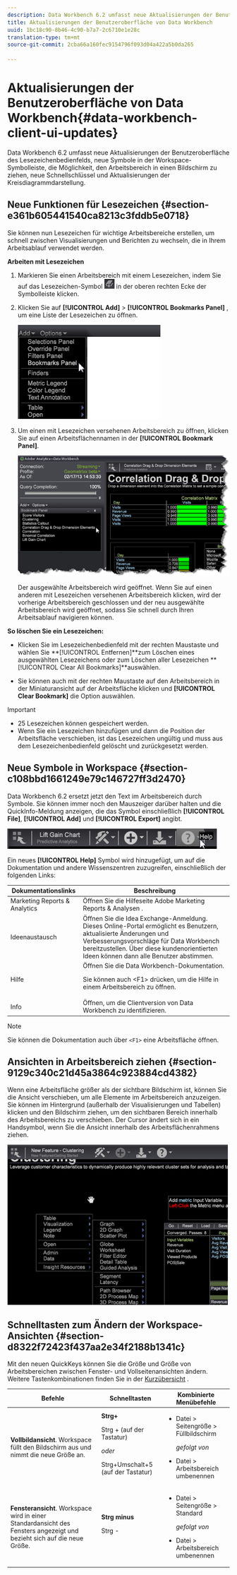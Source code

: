 ```yaml
---
description: Data Workbench 6.2 umfasst neue Aktualisierungen der Benutzeroberfläche des Lesezeichenbedienfelds, neue Symbole in der Workspace-Symbolleiste, die Möglichkeit, den Arbeitsbereich in einen Bildschirm zu ziehen, neue Schnellschlüssel und Aktualisierungen der Kreisdiagrammdarstellung.
title: Aktualisierungen der Benutzeroberfläche von Data Workbench
uuid: 1bc18c90-8b46-4c90-b7a7-2c6710e1e28c
translation-type: tm+mt
source-git-commit: 2cba66a160fec9154796f093d04a422a5b0da265

---
```



# Aktualisierungen der Benutzeroberfläche von Data Workbench{#data-workbench-client-ui-updates}

Data Workbench 6.2 umfasst neue Aktualisierungen der Benutzeroberfläche des Lesezeichenbedienfelds, neue Symbole in der Workspace-Symbolleiste, die Möglichkeit, den Arbeitsbereich in einen Bildschirm zu ziehen, neue Schnellschlüssel und Aktualisierungen der Kreisdiagrammdarstellung.

## Neue Funktionen für Lesezeichen {#section-e361b605441540ca8213c3fddb5e0718}

Sie können nun Lesezeichen für wichtige Arbeitsbereiche erstellen, um schnell zwischen Visualisierungen und Berichten zu wechseln, die in Ihrem Arbeitsablauf verwendet werden.

**Arbeiten mit Lesezeichen**

1. Markieren Sie einen Arbeitsbereich mit einem Lesezeichen, indem Sie auf das Lesezeichen-Symbol ![](assets/bookmark_icon.png) in der oberen rechten Ecke der Symbolleiste klicken.
1. Klicken Sie auf **[!UICONTROL Add]** > **[!UICONTROL Bookmarks Panel]** , um eine Liste der Lesezeichen zu öffnen.

   ![](assets/bookmarks_panel.png)

1. Um einen mit Lesezeichen versehenen Arbeitsbereich zu öffnen, klicken Sie auf einen Arbeitsflächennamen in der **[!UICONTROL Bookmark Panel]**.

   ![](assets/bookmarks_panel_left.png)

   Der ausgewählte Arbeitsbereich wird geöffnet. Wenn Sie auf einen anderen mit Lesezeichen versehenen Arbeitsbereich klicken, wird der vorherige Arbeitsbereich geschlossen und der neu ausgewählte Arbeitsbereich wird geöffnet, sodass Sie schnell durch Ihren Arbeitsablauf navigieren können.

**So löschen Sie ein Lesezeichen:**

* Klicken Sie im Lesezeichenbedienfeld mit der rechten Maustaste und wählen Sie **[!UICONTROL Entfernen<bookmark title>]**zum Löschen eines ausgewählten Lesezeichens oder zum Löschen aller Lesezeichen **[!UICONTROL Clear All Bookmarks]**auswählen.

* Sie können auch mit der rechten Maustaste auf den Arbeitsbereich in der Miniaturansicht auf der Arbeitsfläche klicken und **[!UICONTROL Clear Bookmark]** die Option auswählen.

>[!IMPORTANT]
>
>* 25 Lesezeichen können gespeichert werden.
>* Wenn Sie ein Lesezeichen hinzufügen und dann die Position der Arbeitsfläche verschieben, ist das Lesezeichen ungültig und muss aus dem Lesezeichenbedienfeld gelöscht und zurückgesetzt werden.
>



## Neue Symbole in Workspace {#section-c108bbd1661249e79c146727ff3d2470}

Data Workbench 6.2 ersetzt jetzt den Text im Arbeitsbereich durch Symbole. Sie können immer noch den Mauszeiger darüber halten und die QuickInfo-Meldung anzeigen, die das Symbol einschließlich **[!UICONTROL File]**, **[!UICONTROL Add]** und **[!UICONTROL Export]** angibt.

![](assets/new_icons.png)

Ein neues **[!UICONTROL Help]** Symbol wird hinzugefügt, um auf die Dokumentation und andere Wissenszentren zuzugreifen, einschließlich der folgenden Links:

<table id="table_64BBC67B1BB44B1197FF7E5E7B067696"> 
 <thead> 
  <tr> 
   <th colname="col1" class="entry"> Dokumentationslinks </th> 
   <th colname="col2" class="entry"> Beschreibung </th> 
  </tr>
 </thead>
 <tbody> 
  <tr> 
   <td colname="col1"> Marketing Reports &amp; Analytics </td> 
   <td colname="col2">Öffnen Sie die Hilfeseite <span class="uicontrol"> Adobe Marketing Reports &amp; Analysen</span> . </td> 
  </tr> 
  <tr> 
   <td colname="col1"> Ideenaustausch </td> 
   <td colname="col2">Öffnen Sie die <span class="uicontrol"> Idea Exchange-Anmeldung</span>. Dieses Online-Portal ermöglicht es Benutzern, aktualisierte Änderungen und Verbesserungsvorschläge für Data Workbench bereitzustellen. Über diese kundenorientierten Ideen können dann alle Benutzer abstimmen. </td> 
  </tr> 
  <tr> 
   <td colname="col1"> Hilfe </td> 
   <td colname="col2">Öffnen Sie die <span class="uicontrol"> Data Workbench-Dokumentation</span>. <p>Sie können auch <span class="uicontrol"> &lt;F1&gt;</span> drücken, um die Hilfe in einem Arbeitsbereich zu öffnen. </p> </td> 
  </tr> 
  <tr> 
   <td colname="col1"> Info </td> 
   <td colname="col2">Öffnen, um die <span class="uicontrol"> Clientversion</span> von Data Workbench zu identifizieren. </td> 
  </tr> 
 </tbody> 
</table>

>[!NOTE]
>
>Sie können die Dokumentation auch über `<F1>` eine Arbeitsfläche öffnen.

## Ansichten in Arbeitsbereich ziehen {#section-9129c340c21d45a3864c923884cd4382}

Wenn eine Arbeitsfläche größer als der sichtbare Bildschirm ist, können Sie die Ansicht verschieben, um alle Elemente im Arbeitsbereich anzuzeigen. Sie können im Hintergrund (außerhalb der Visualisierungen und Tabellen) klicken und den Bildschirm ziehen, um den sichtbaren Bereich innerhalb des Arbeitsbereichs zu verschieben. Der Cursor ändert sich in ein Handsymbol, wenn Sie die Ansicht innerhalb des Arbeitsflächenrahmens ziehen.

![](assets/drag_workspace.png)

## Schnelltasten zum Ändern der Workspace-Ansichten {#section-d8322f72423f437aa2e34f2188b1341c}

Mit den neuen QuickKeys können Sie die Größe und Größe von Arbeitsbereichen zwischen Fenster- und Vollseitenansichten ändern. Weitere Tastenkombinationen finden Sie in der [Kurzübersicht](https://docs.adobe.com/content/help/en/data-workbench/using/client/visualizations/c-qk-ref.html) .

<table id="table_A01C514C99F043338D183A6839E03DEA"> 
 <thead> 
  <tr> 
   <th colname="col1" class="entry"> Befehle </th> 
   <th colname="col2" class="entry"> Schnelltasten </th> 
   <th colname="col3" class="entry"> Kombinierte Menübefehle </th> 
  </tr>
 </thead>
 <tbody> 
  <tr> 
   <td colname="col1"><b>Vollbildansicht</b>. Workspace füllt den Bildschirm aus und nimmt die neue Größe an. </td> 
   <td colname="col2"><b>Strg+</b> <p>Strg + (auf der Tastatur) </p> <p><i>oder</i> </p> <p>Strg+Umschalt+5 (auf der Tastatur) </p> </td> 
   <td colname="col3"> 
    <ul id="ul_C7C731B894D946D9916F50806F015857"> 
     <li id="li_452B4C119B1A40038A408CFFC53653A9">Datei &gt; Seitengröße &gt; Füllbildschirm <p><i>gefolgt von</i> </p> </li> 
     <li id="li_DE9B8B31B9F24A6AA68A1D0DB886B501">Datei &gt; Arbeitsbereich umbenennen </li> 
    </ul> </td> 
  </tr> 
  <tr> 
   <td colname="col1"><b>Fensteransicht</b>. Workspace wird in einer Standardansicht des Fensters angezeigt und bezieht sich auf die neue Größe. </td> 
   <td colname="col2"><b>Strg minus</b> <p>Strg - </p> </td> 
   <td colname="col3"> 
    <ul id="ul_3474B9EFD69343C09BC84E485D896C28"> 
     <li id="li_820BAED76FF24A5785E6D89C5C692DD5">Datei &gt; Seitengröße &gt; Standard <p><i>gefolgt von</i> </p> </li> 
     <li id="li_337789F282CE4C2C990C67B115782454">Datei &gt; Arbeitsbereich umbenennen </li> 
    </ul> </td> 
  </tr> 
 </tbody> 
</table>

